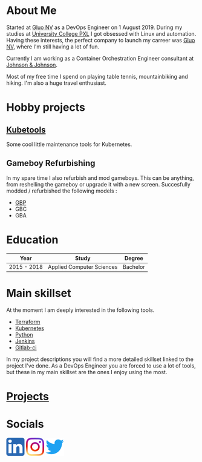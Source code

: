 # About Me

Started at [Gluo NV](http://www.gluo.be) as a DevOps Engineer on 1 August 2019. During my studies at [University College PXL](https://www.pxl.be)
I got obsessed with Linux and automation. Having these interests, the perfect company to launch my carreer was [Gluo NV](http://www.gluo.be), where I'm still having a lot of
fun.

Currently I am working as a Container Orchestration Engineer consultant
at [Johnson & Johnson](https://www.jnj.com).  

Most of my free time I spend on playing table tennis, mountainbiking and hiking. I'm also a huge travel enthusiast.  

# Hobby projects 
## [Kubetools](pages/projects/kubetools.md)
Some cool little maintenance tools for Kubernetes.

## Gameboy Refurbishing 

In my spare time I also refurbish and mod gameboys. This can be anything, 
from reshelling the gameboy or upgrade it with a new screen. Succesfully modded / 
refurbished the following models : 

* [GBP](pages/hobbyprojects/gbp.md)
* GBC 
* GBA 

# Education

| Year            | Study                     | Degree    |
|:---------------:|:-------------------------:|:---------:|
| 2015 - 2018     | Applied Computer Sciences | Bachelor  |


# Main skillset

At the moment I am deeply interested in the following tools.

* [Terraform](https://www.terraform.io)
* [Kubernetes](https://kubernetes.io)
* [Python](https://www.python.org)
* [Jenkins](https://jenkins.io)
* [Gitlab-ci](https://about.gitlab.com/product/continuous-integration/)

In my project descriptions you will find a more detailed skillset linked to the
project I've done. As a DevOps Engineer you are forced to use a lot of tools, but
these in my main skillset are the ones I enjoy using the most.

# [Projects](pages/projects.md)

# Socials

[<img src="/images/linkedin.png">](https://www.linkedin.com/in/jorisjamers/) [<img src="/images/instagram.png">](https://www.instagram.com/jorisjamers/) [<img src="/images/twitter.png">](https://twitter.com/jorisjamers)


